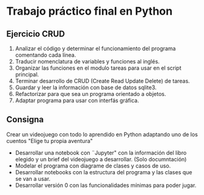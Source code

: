 # Trabajo práctico final en Python

## Ejercicio CRUD

1. Analizar el código y determinar el funcionamiento del programa comentando cada línea.
2. Traducir nomenclatura de variables y funciones al inglés.
3. Organizar las funciones en el modulo tareas para usar en el script principal.
4. Terminar desarrollo de CRUD (Create Read Update Delete) de tareas.
5. Guardar y leer la información con base de datos sqlite3.
6. Refactorizar para que sea un programa orientado a objetos.
6. Adaptar programa para usar con interfás gráfica.

## Consigna

Crear un videojuego con todo lo aprendido en Python adaptando uno de los cuentos "Elige tu propia aventura"

- Desarrollar una notebook con ¨Jupyter" con la información del libro elegido y un brief del videojuego a desarrollar. (Solo documntación)
- Modelar el programa con diagrame de clases y casos de uso.
- Desarrollar notebooks con la estructura del programa y las clases que se van a usar.
- Desarrollar versión 0 con las funcionalidades mínimas para poder jugar.
